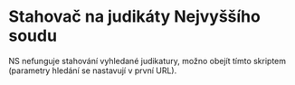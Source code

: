 # Stahovač na judikáty Nejvyššího soudu

NS nefunguje stahování vyhledané judikatury, možno obejít tímto skriptem (parametry hledání se nastavují v první URL).

